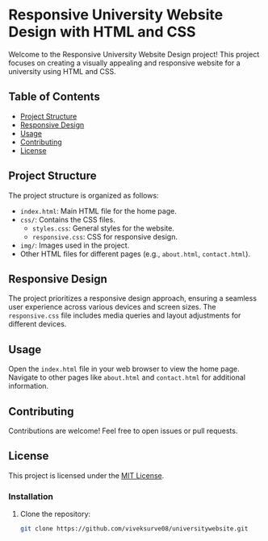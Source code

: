 # Responsive University Website Design with HTML and CSS

Welcome to the Responsive University Website Design project! This project focuses on creating a visually appealing and responsive website for a university using HTML and CSS.

## Table of Contents

- [Project Structure](#project-structure)
- [Responsive Design](#responsive-design)
- [Usage](#usage)
- [Contributing](#contributing)
- [License](#license)

## Project Structure

The project structure is organized as follows:


- `index.html`: Main HTML file for the home page.
- `css/`: Contains the CSS files.
  - `styles.css`: General styles for the website.
  - `responsive.css`: CSS for responsive design.
- `img/`: Images used in the project.
- Other HTML files for different pages (e.g., `about.html`, `contact.html`).

## Responsive Design

The project prioritizes a responsive design approach, ensuring a seamless user experience across various devices and screen sizes. The `responsive.css` file includes media queries and layout adjustments for different devices.

## Usage

Open the `index.html` file in your web browser to view the home page. Navigate to other pages like `about.html` and `contact.html` for additional information.

## Contributing

Contributions are welcome! Feel free to open issues or pull requests.

## License

This project is licensed under the [MIT License](LICENSE).
### Installation

1. Clone the repository:

   ```bash
   git clone https://github.com/viveksurve08/universitywebsite.git
